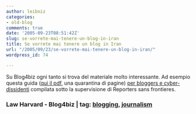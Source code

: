 ```yaml
---
author: leibniz
categories:
- old-blog
comments: true
date: '2005-09-23T08:51:42Z'
slug: se-vorrete-mai-tenere-un-blog-in-iran
title: Se vorrete mai tenere un blog in Iran
url: "/2005/09/23/se-vorrete-mai-tenere-un-blog-in-iran/"
wordpress_id: 74

---
```

Su Blog4biz ogni tanto si trova del materiale molto interessante. Ad esempio questa guida ([qui il pdf](http://cyber.law.harvard.edu/globalvoices/wp-content/RSFBloggerGuide2005.pdf), una quarantina di pagine) [per bloggers e cyber-dissidenti](http://www.blogs4biz.info/index.php?title=reporters_without_borders_guida_alla_dis&more=1&c=1&tb=1&pb=1) compilata sotto la supervisione di Reporters sans frontieres.  



### Law Harvard - Blog4biz | tag: [blogging](http://www.technorati.com/tags/blogging), [journalism](http://www.technorati.com/tags/journalism)

